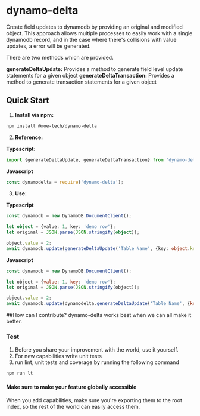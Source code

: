 # dynamo-delta
Create field updates to dynamodb by providing an original and modified object.  This approach allows
multiple processes to easily work with a single dynamodb record, and in the case where there's collisions
with value updates, a error will be generated.

There are two methods which are provided.

**generateDeltaUpdate:** Provides a method to generate field level update statements for a given object
**generateDeltaTransaction:** Provides a method to generate transaction statements for a given object

## Quick Start

1. **Install via npm:**
```bash
npm install @moe-tech/dynamo-delta
```

2. **Reference:**

**Typescript:**
```ts
import {generateDeltaUpdate, generateDeltaTransaction} from 'dynamo-delta';
```

**Javascript**
```js
const dynamodelta = require('dynamo-delta');
```

3. **Use:**

**Typescript**
```ts
const dynamodb = new DynamoDB.DocumentClient();

let object = {value: 1, key: 'demo row'};
let original = JSON.parse(JSON.stringify(object));

object.value = 2;
await dynamodb.update(generateDeltaUpdate('Table Name', {key: object.key}, original, object)).promise();
```

**Javascript**
```js
const dynamodb = new DynamoDB.DocumentClient();

let object = {value: 1, key: 'demo row'};
let original = JSON.parse(JSON.stringify(object));

object.value = 2;
await dynamodb.update(dynamodelta.generateDeltaUpdate('Table Name', {key: object.key}, original, object)).promise();
```

##How can I contribute?
dynamo-delta works best when we can all make it better.

### Test

1. Before you share your improvement with the world, use it yourself.
2. For new capabilities write unit tests
3. run lint, unit tests and coverage by running the following command
```bash
npm run lt
```

#### Make sure to make your feature globally accessible
When you add capabilities, make sure you're exporting them to the root
index, so the rest of the world can easily access them.
